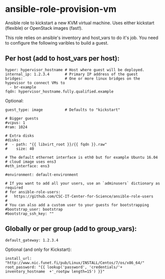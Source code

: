 # ansible-role-provision-vm
Ansible role to kickstart a new KVM virtual machine. Uses either kickstart (flexible) or OpenStack images (fast!).

This role relies on ansible's inventory and host_vars to do it's job. You need to configure the following varibles to build a guest.

## Per host (add to host_vars per host):

```
hyper: hypervisor_hostname # Host where guest will be deployed.
internal_ip: 1.2.3.4       # Primary IP address of the guest
bridges:                   # One or more linux bridges on the hypevisor to connect VMs to
  - br-example
fqdn: hypervisor_hostname.fully.qualified.example
```

Optional:
```
guest_type: image          # Defaults to "kickstart"

# Bigger guests
#vcpus: 1
#ram: 1024

# Extra disks
#disks:
#  - path: "{{ libvirt_root }}/{{ fqdn }}.raw"
#    size: 40

# The default ethernet interface is eth0 but for example Ubuntu 16.04
# cloud image uses ens3
#eth_interface: ens3

#environment: default-environment

# If you want to add all your users, use an `adminusers` dictionary as required
# for ansible-role-users:
#   https://github.com/CSC-IT-Center-for-Science/ansible-role-users
#
# You can also add a custom user to your guests for bootstrapping
#bootstrap_user: bootstrap
#bootstrap_ssh_key: ""
```

## Globally or per group (add to group_vars):

```
default_gateway: 1.2.3.4
```

Optional (and only for Kickstart):
```
install_url: "http://www.nic.funet.fi/pub/Linux/INSTALL/Centos/7/os/x86_64/"
root_password: "{{ lookup('password', 'credentials/'+ inventory_hostname  +'_rootpw length=15') }}"
```
